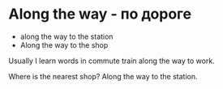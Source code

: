 # Along the way - по дороге

- along the way to the station
- Along the way to the shop

Usually I learn words in commute train along the way to work.

Where is the nearest shop? Along the way to the station.

